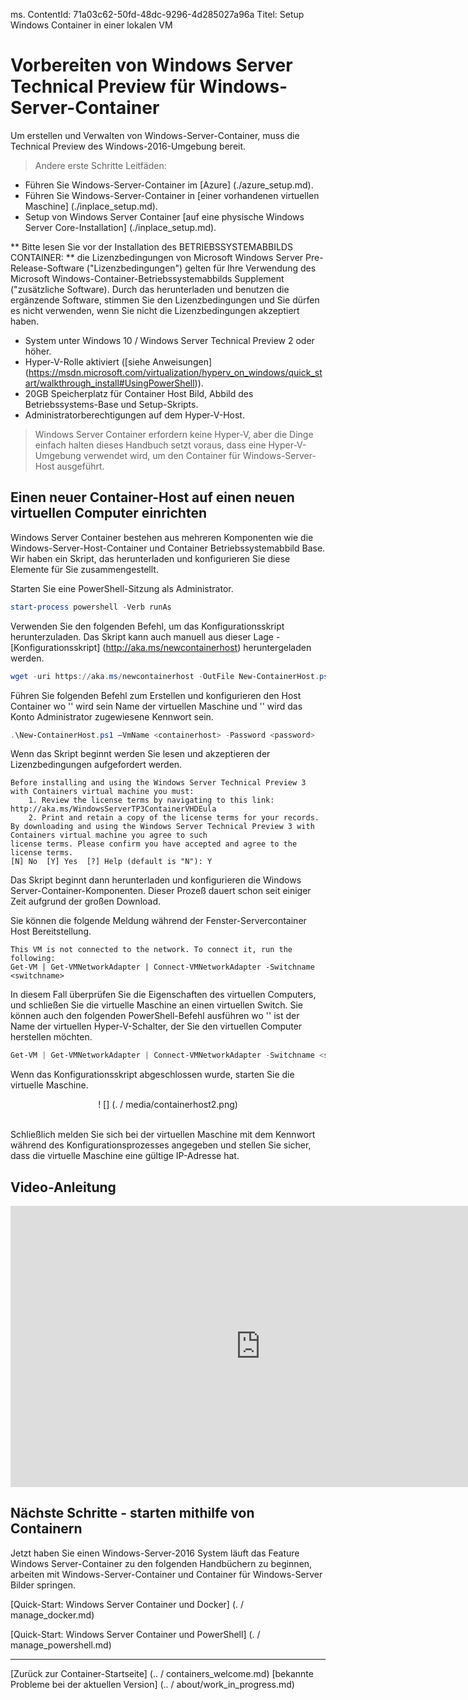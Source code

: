 ﻿ms. ContentId: 71a03c62-50fd-48dc-9296-4d285027a96a
Titel: Setup Windows Container in einer lokalen VM

# Vorbereiten von Windows Server Technical Preview für Windows-Server-Container

Um erstellen und Verwalten von Windows-Server-Container, muss die Technical Preview des Windows-2016-Umgebung bereit. 

> Andere erste Schritte Leitfäden:
  * Führen Sie Windows-Server-Container im [Azure] (./azure_setup.md).
  * Führen Sie Windows-Server-Container in [einer vorhandenen virtuellen Maschine] (./inplace_setup.md).
  * Setup von Windows Server Container [auf eine physische Windows Server Core-Installation] (./inplace_setup.md).

  ** Bitte lesen Sie vor der Installation des BETRIEBSSYSTEMABBILDS CONTAINER: ** die Lizenzbedingungen von Microsoft Windows Server Pre-Release-Software ("Lizenzbedingungen") gelten für Ihre Verwendung des Microsoft Windows-Container-Betriebssystemabbilds Supplement ("zusätzliche Software).  Durch das herunterladen und benutzen die ergänzende Software, stimmen Sie den Lizenzbedingungen und Sie dürfen es nicht verwenden, wenn Sie nicht die Lizenzbedingungen akzeptiert haben.   

* System unter Windows 10 / Windows Server Technical Preview 2 oder höher.
* Hyper-V-Rolle aktiviert ([siehe Anweisungen] (https://msdn.microsoft.com/virtualization/hyperv_on_windows/quick_start/walkthrough_install#UsingPowerShell)).
* 20GB Speicherplatz für Container Host Bild, Abbild des Betriebssystems-Base und Setup-Skripts.
* Administratorberechtigungen auf dem Hyper-V-Host.

> Windows Server Container erfordern keine Hyper-V, aber die Dinge einfach halten dieses Handbuch setzt voraus, dass eine Hyper-V-Umgebung verwendet wird, um den Container für Windows-Server-Host ausgeführt.

## Einen neuer Container-Host auf einen neuen virtuellen Computer einrichten
Windows Server Container bestehen aus mehreren Komponenten wie die Windows-Server-Host-Container und Container Betriebssystemabbild Base. Wir haben ein Skript, das herunterladen und konfigurieren Sie diese Elemente für Sie zusammengestellt. 

Starten Sie eine PowerShell-Sitzung als Administrator. 

``` powershell
start-process powershell -Verb runAs
```

Verwenden Sie den folgenden Befehl, um das Konfigurationsskript herunterzuladen. Das Skript kann auch manuell aus dieser Lage - [Konfigurationsskript] (http://aka.ms/newcontainerhost) heruntergeladen werden.
 
``` PowerShell
wget -uri https://aka.ms/newcontainerhost -OutFile New-ContainerHost.ps1
```
   
Führen Sie folgenden Befehl zum Erstellen und konfigurieren den Host Container wo '<containerhost>' wird sein Name der virtuellen Maschine und '<password>' wird das Konto Administrator zugewiesene Kennwort sein.</password> </containerhost>

``` powershell
.\New-ContainerHost.ps1 –VmName <containerhost> -Password <password>
```
  
Wenn das Skript beginnt werden Sie lesen und akzeptieren der Lizenzbedingungen aufgefordert werden.

```
Before installing and using the Windows Server Technical Preview 3 with Containers virtual machine you must:
    1. Review the license terms by navigating to this link: http://aka.ms/WindowsServerTP3ContainerVHDEula
    2. Print and retain a copy of the license terms for your records.
By downloading and using the Windows Server Technical Preview 3 with Containers virtual machine you agree to such
license terms. Please confirm you have accepted and agree to the license terms.
[N] No  [Y] Yes  [?] Help (default is "N"): Y
```

Das Skript beginnt dann herunterladen und konfigurieren die Windows Server-Container-Komponenten. Dieser Prozeß dauert schon seit einiger Zeit aufgrund der großen Download.   

Sie können die folgende Meldung während der Fenster-Servercontainer Host Bereitstellung. 
```
This VM is not connected to the network. To connect it, run the following:
Get-VM | Get-VMNetworkAdapter | Connect-VMNetworkAdapter -Switchname <switchname>
```  
In diesem Fall überprüfen Sie die Eigenschaften des virtuellen Computers, und schließen Sie die virtuelle Maschine an einen virtuellen Switch. Sie können auch den folgenden PowerShell-Befehl ausführen wo '<switchname>' ist der Name der virtuellen Hyper-V-Schalter, der Sie den virtuellen Computer herstellen möchten.</switchname>

``` powershell 
Get-VM | Get-VMNetworkAdapter | Connect-VMNetworkAdapter -Switchname <switchname>
```

Wenn das Konfigurationsskript abgeschlossen wurde, starten Sie die virtuelle Maschine. 
  
<center>! [] (. / media/containerhost2.png)</center><br />
  
Schließlich melden Sie sich bei der virtuellen Maschine mit dem Kennwort während des Konfigurationsprozesses angegeben und stellen Sie sicher, dass die virtuelle Maschine eine gültige IP-Adresse hat.  

## Video-Anleitung

<iframe src="https://channel9.msdn.com/Blogs/containers/Quick-Start-Configure-Windows-Server-Containers-on-a-Local-System/player" width="800" height="450" allowFullScreen="true" frameBorder="0" scrolling="no"></iframe>


## Nächste Schritte - starten mithilfe von Containern

Jetzt haben Sie einen Windows-Server-2016 System läuft das Feature Windows Server-Container zu den folgenden Handbüchern zu beginnen, arbeiten mit Windows-Server-Container und Container für Windows-Server Bilder springen. 
 
[Quick-Start: Windows Server Container und Docker] (. / manage_docker.md) 

[Quick-Start: Windows Server Container und PowerShell] (. / manage_powershell.md) 

-------------------

[Zurück zur Container-Startseite] (.. / containers_welcome.md) [bekannte Probleme bei der aktuellen Version] (.. / about/work_in_progress.md)
